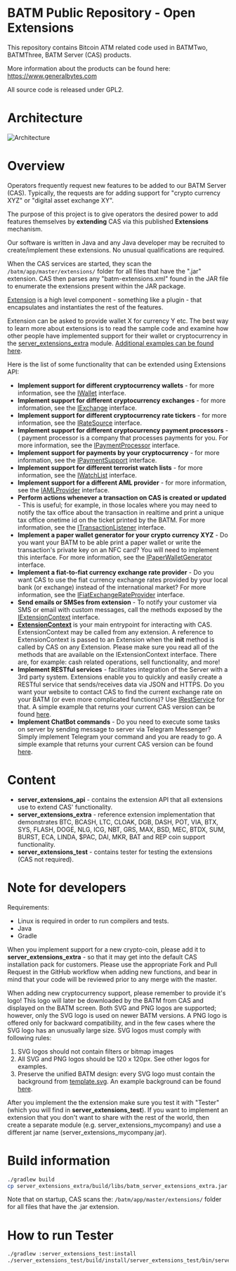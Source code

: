 BATM Public Repository - Open Extensions
===========

This repository contains Bitcoin ATM related code used in BATMTwo, BATMThree, BATM Server (CAS) products.

More information about the products can be found here: https://www.generalbytes.com


All source code is released under GPL2.

Architecture
========
![Architecture](https://raw.githubusercontent.com/GENERALBYTESCOM/batm_public/master/doc/open_extensions.png)



Overview
========
Operators frequently request new features to be added to our BATM Server (CAS). Typically, the requests are for adding support for "crypto currency XYZ" or "digital asset exchange XY".

The purpose of this project is to give operators the desired power to add features themselves by **extending** CAS via this published **Extensions** mechanism.

Our software is written in Java and any Java developer may be recruited to create/implement these extensions. No unusual qualifications are required.

When the CAS services are started, they scan the <code>/batm/app/master/extensions/</code> folder for all files that have the ".jar" extension.
CAS then parses any "batm-extensions.xml" found in the JAR file to enumerate the extensions present within the JAR package.

<a href="https://github.com/GENERALBYTESCOM/batm_public/blob/master/server_extensions_api/src/main/java/com/generalbytes/batm/server/extensions/IExtension.java">Extension</a> is a high level component - something like a plugin - that encapsulates and instantiates the rest of the features.

Extension can be asked to provide wallet X for currency Y etc. The best way to learn more about extensions is to read the sample code and examine how other people have implemented support for their wallet or cryptocurrency in the <a href="https://github.com/GENERALBYTESCOM/batm_public/blob/master/server_extensions_extra">server_extensions_extra</a> module. <a href="https://github.com/GENERALBYTESCOM/batm_public/blob/master/server_extensions_extra/src/main/java/com/generalbytes/batm/server/extensions/extra/examples">Additional examples can be found here</a>.

Here is the list of some functionality that can be extended using Extensions API:
* **Implement support for different cryptocurrency wallets** - for more information, see the <a href="https://github.com/GENERALBYTESCOM/batm_public/blob/master/server_extensions_api/src/main/java/com/generalbytes/batm/server/extensions/IWallet.java">IWallet</a> interface.
* **Implement support for different cryptocurrency exchanges** - for more information, see the <a href="https://github.com/GENERALBYTESCOM/batm_public/blob/master/server_extensions_api/src/main/java/com/generalbytes/batm/server/extensions/IExchange.java">IExchange</a> interface.
* **Implement support for different cryptocurrency rate tickers** - for more information, see the <a href="https://github.com/GENERALBYTESCOM/batm_public/blob/master/server_extensions_api/src/main/java/com/generalbytes/batm/server/extensions/IRateSource.java">IRateSource</a> interface.
* **Implement support for different cryptocurrency payment processors** - ( payment processor is a company that processes payments for you. For more information, see the <a href="https://github.com/GENERALBYTESCOM/batm_public/blob/master/server_extensions_api/src/main/java/com/generalbytes/batm/server/extensions/IPaymentProcessor.java">IPaymentProcessor</a> interface.
* **Implement support for payments by your cryptocurrency** - for more information, see the <a href="https://github.com/GENERALBYTESCOM/batm_public/blob/master/server_extensions_api/src/main/java/com/generalbytes/batm/server/extensions/payment/IPaymentSupport.java">IPaymentSupport</a> interface.
* **Implement support for different terrorist watch lists** - for more information, see the <a href="https://github.com/GENERALBYTESCOM/batm_public/blob/master/server_extensions_api/src/main/java/com/generalbytes/batm/server/extensions/watchlist/IWatchList.java">IWatchList</a> interface.
* **Implement support for a different AML provider** - for more information, see the <a href="https://github.com/GENERALBYTESCOM/batm_public/blob/master/server_extensions_api/src/main/java/com/generalbytes/batm/server/extensions/aml/IAMLProvider.java">IAMLProvider</a> interface.
* **Perform actions whenever a transaction on CAS is created or updated** - This is useful; for example, in those locales where you may need to notify the tax office about the transaction in realtime and print a unique tax office onetime id on the ticket printed by the BATM. For more information, see the <a href="https://github.com/GENERALBYTESCOM/batm_public/blob/master/server_extensions_api/src/main/java/com/generalbytes/batm/server/extensions/ITransactionListener.java">ITransactionListener</a> interface.
* **Implement a paper wallet generator for your crypto currency XYZ** - Do you want your BATM to be able print a paper wallet or write the transaction's private key on an NFC card? You will need to implement this interface. For more information, see the <a href="https://github.com/GENERALBYTESCOM/batm_public/blob/master/server_extensions_api/src/main/java/com/generalbytes/batm/server/extensions/IPaperWalletGenerator.java">IPaperWalletGenerator</a> interface.
* **Implement a fiat-to-fiat currency exchange rate provider** - Do you want CAS to use the fiat currency exchange rates provided by your local bank (or exchange) instead of the international market? For more information, see the <a href="https://github.com/GENERALBYTESCOM/batm_public/blob/master/server_extensions_api/src/main/java/com/generalbytes/batm/server/extensions/IFiatExchangeRateProvider.java">IFiatExchangeRateProvider</a> interface.
* **Send emails or SMSes from extension** - To notify your customer via SMS or email with custom messages, call the methods exposed by the <a href="https://github.com/GENERALBYTESCOM/batm_public/blob/master/server_extensions_api/src/main/java/com/generalbytes/batm/server/extensions/IExtensionContext.java">IExtensionContext</a> interface.
* **<a href="https://github.com/GENERALBYTESCOM/batm_public/blob/master/server_extensions_api/src/main/java/com/generalbytes/batm/server/extensions/IExtensionContext.java">ExtensionContext</a>** is your main entrypoint for interacting with CAS.
ExtensionContext may be called from any extension. A reference to ExtensionContext is passed to an Extension when the **init** method is called by CAS on any Extension. Please make sure you read all of the methods that are available on the IExtensionContext interface. There are, for example: cash related operations, sell functionality, and more!
* **Implement RESTful services** - facilitates integration of the Server with a 3rd party system. Extensions enable you to quickly and easily create a RESTful service that sends/receives data via JSON and HTTPS. Do you want your website to contact  CAS to find the current exchange rate on your BATM (or even more complicated functions)? Use <a href="https://github.com/GENERALBYTESCOM/batm_public/blob/master/server_extensions_api/src/main/java/com/generalbytes/batm/server/extensions/IRestService.java">IRestService</a> for that. A simple example that returns your current CAS version can be found <a href="https://github.com/GENERALBYTESCOM/batm_public/blob/master/server_extensions_extra/src/main/java/com/generalbytes/batm/server/extensions/extra/examples/rest">here</a>.
* **Implement ChatBot commands** - Do you need to execute some tasks on server by sending message to server via Telegram Messenger? Simply implement Telegram your command and you are ready to go. A simple example that returns your current CAS version can be found <a href="https://github.com/GENERALBYTESCOM/batm_public/blob/master/server_extensions_extra/src/main/java/com/generalbytes/batm/server/extensions/extra/examples/chat">here</a>.


Content
=======
* **server_extensions_api** - contains the extension API that all extensions use to extend CAS' functionality.
* **server_extensions_extra** - reference extension implementation that demonstrates BTC, BCASH, LTC, CLOAK, DGB, DASH, POT, VIA, BTX, SYS, FLASH, DOGE, NLG, ICG, NBT, GRS, MAX, BSD, MEC, BTDX, SUM, BURST, ECA, LINDA, $PAC, DAI, MKR, BAT and REP coin support functionality.
* **server_extensions_test** - contains tester for testing the extensions (CAS not required).

Note for developers
==========

Requirements:
* Linux is required in order to run compilers and tests.
* Java
* Gradle

When you implement support for a new crypto-coin, please add it to **server_extensions_extra** - so that it may get into the default CAS installation pack for customers.
Please use the appropriate Fork and Pull Request in the GitHub workflow when adding new functions, and bear in mind that your code will be reviewed prior to any merge with the master.

When adding new cryptocurrency support, please remember to provide it's logo! This logo will later be downloaded by the BATM from CAS and displayed on the BATM screen. Both SVG and PNG logos are supported; however, only the SVG logo is used on newer BATM versions. A PNG logo is offered only for backward compatibility, and in the few cases where the SVG logo has an unusually large size.
SVG logos must comply with following rules:
1. SVG logos should not contain filters or bitmap images
2. All SVG and PNG logos should be 120 x 120px. See other logos for examples.
3. Preserve the unified BATM design: every SVG logo must contain the background from <a href="https://github.com/GENERALBYTESCOM/batm_public/blob/master/server_extensions_extra/src/main/resources/template.svg">template.svg</a>. An example background can be found <a href="https://github.com/GENERALBYTESCOM/batm_public/blob/master/server_extensions_extra/src/main/resources/lisk.svg">here</a>.


After you implement the the extension make sure you test it with "Tester" (which you will find in **server_extensions_test**).
If you want to implement an extension that you don't want to share with the rest of the world, then create a separate module (e.g. server_extensions_mycompany) and use a different jar name (server_extensions_mycompany.jar).

Build information
=================
```bash
./gradlew build
cp server_extensions_extra/build/libs/batm_server_extensions_extra.jar /batm/app/master/extensions/
```
Note that on startup, CAS scans the: <code>/batm/app/master/extensions/</code> folder for all files that have the .jar extension.

How to run Tester
==========
```bash
./gradlew :server_extensions_test:install
./server_extensions_test/build/install/server_extensions_test/bin/server_extensions_test
```
